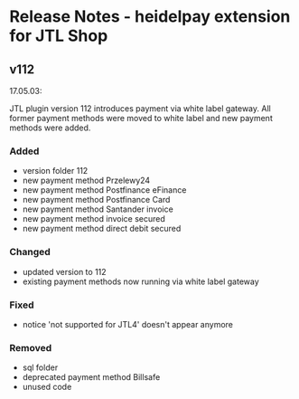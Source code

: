 # Release Notes - heidelpay extension for JTL Shop

## v112
17.05.03:

JTL plugin version 112 introduces payment via white label gateway. 
All former payment methods were moved to white label and new payment methods were added.

### Added
- version folder 112
- new payment method Przelewy24
- new payment method Postfinance eFinance
- new payment method Postfinance Card
- new payment method Santander invoice
- new payment method invoice secured
- new payment method direct debit secured

### Changed
- updated version to 112
- existing payment methods now running via white label gateway 

### Fixed
- notice 'not supported for JTL4' doesn't appear anymore 

### Removed
- sql folder
- deprecated payment method Billsafe
- unused code 